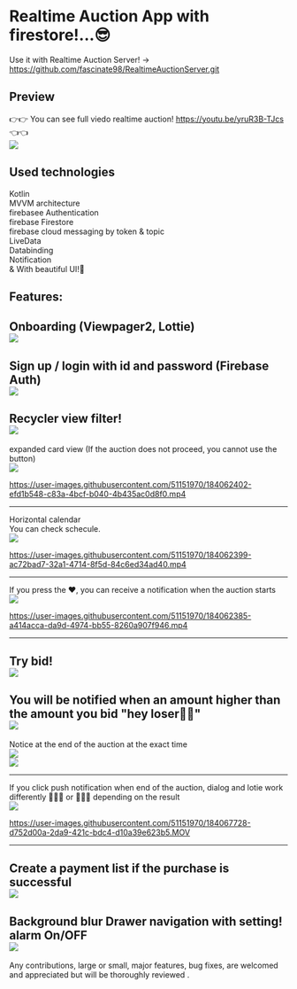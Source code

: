 

# Realtime Auction App with firestore!...😎

Use it with Realtime Auction Server! -> https://github.com/fascinate98/RealtimeAuctionServer.git <br>



## Preview
👉👉 You can see full viedo realtime auction! https://youtu.be/yruR3B-TJcs 👈👈 <br>
  <img src="https://user-images.githubusercontent.com/51151970/184061813-ab950354-87d8-46bc-a915-70265119e153.png">



## Used technologies

Kotlin<br>
MVVM architecture <br>
firebasee Authentication  <br> 
firebase Firestore  <br> 
firebase cloud messaging by token & topic<br>
LiveData <br>
Databinding <br>
Notification <br>
&
With beautiful UI!🥳 <br>


Features:<br>
----------
Onboarding (Viewpager2, Lottie) <br>
  <img src="https://user-images.githubusercontent.com/51151970/184061792-c8255d8e-80e8-4cd1-bd21-5711c96c5b9f.png" ><br>
----------
 

Sign up / login with id and password (Firebase Auth)<br>
  <img src="https://user-images.githubusercontent.com/51151970/184061795-afa8bd2d-e68c-415b-a86d-499b55fd044f.png" ><br>
----------

Recycler view filter! <br>
<img src="https://user-images.githubusercontent.com/51151970/184061797-87412669-7be6-444d-880a-109fb37b4782.png" ><br>
----------

expanded card view (If the auction does not proceed, you cannot use the button) <br>
<img src="https://user-images.githubusercontent.com/51151970/184061798-d89d8b19-3682-4451-b1ce-1980bf71744f.png" ><br>

https://user-images.githubusercontent.com/51151970/184062402-efd1b548-c83a-4bcf-b040-4b435ac0d8f0.mp4


----------

Horizontal calendar<br>
You can check schecule. <br>
<img src="https://user-images.githubusercontent.com/51151970/184061799-32320c05-f496-4cf3-9ff9-37f7309f876a.png" ><br>


https://user-images.githubusercontent.com/51151970/184062399-ac72bad7-32a1-4714-8f5d-84c6ed34ad40.mp4


----------


If you press the ❤️, you can receive a notification when the auction starts  <br>
<img src="https://user-images.githubusercontent.com/51151970/184061801-675d12ee-7e41-4a74-931a-e44dc9e8f5e0.png" ><br>

https://user-images.githubusercontent.com/51151970/184062385-a414acca-da9d-4974-bb55-8260a907f946.mp4


----------

Try bid! <br>
<img src="https://user-images.githubusercontent.com/51151970/184061801-675d12ee-7e41-4a74-931a-e44dc9e8f5e0.png" ><br>
----------


You will be notified when an amount higher than the amount you bid "hey loser🤪🤪" <br>
<img src="https://user-images.githubusercontent.com/51151970/184061806-644be2b4-36b5-428c-bf3b-1b451fd77c14.png" ><br>
----------

Notice at the end of the auction at the exact time <br>
<img src="https://user-images.githubusercontent.com/51151970/184061802-09296735-53e0-463f-8e98-ddfc82bb8f35.png" ><br>
<img src="https://user-images.githubusercontent.com/51151970/184061807-e893af4d-9a4d-443e-9470-4eeb12fa4c45.png" ><br>

----------


If you click push notification when end of the auction, dialog and lotie work differently 🎉🎊🥳 or 🍂🥺💧 depending on the result  <br>
<img src="https://user-images.githubusercontent.com/51151970/184061809-99217f64-f3ca-4287-83c7-0d0520ebe6c7.png" ><br>

https://user-images.githubusercontent.com/51151970/184067728-d752d00a-2da9-421c-bdc4-d10a39e623b5.MOV

----------


Create a payment list if the purchase is successful<br>
<img src="https://user-images.githubusercontent.com/51151970/184061808-8dfe969f-6f70-41e1-9293-5dba8898fbda.png" ><br>
----------



Background blur Drawer navigation with setting! alarm On/OFF<br>
<img src="https://user-images.githubusercontent.com/51151970/184061812-3c01733d-60d0-4732-8120-1bde21b462a5.png" ><br>
----------

Any contributions, large or small, major features, bug fixes, are welcomed and appreciated
but will be thoroughly reviewed .
